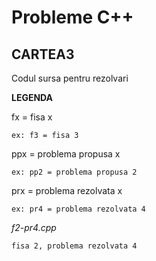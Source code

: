 # Probleme C++

## CARTEA3

Codul sursa pentru rezolvari

**LEGENDA**

fx = fisa x
```
ex: f3 = fisa 3
```

  
ppx = problema propusa x
```
ex: pp2 = problema propusa 2
```


prx = problema rezolvata x
```
ex: pr4 = problema rezolvata 4
```


*f2-pr4.cpp*
```
fisa 2, problema rezolvata 4
```


